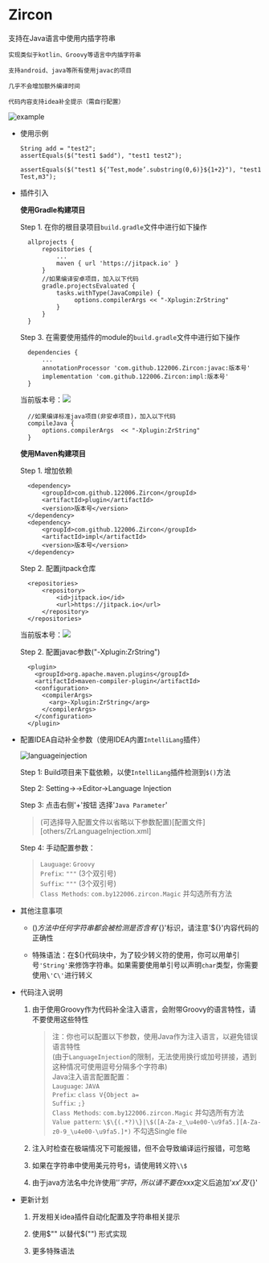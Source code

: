 # Zircon 

支持在Java语言中使用内插字符串

    实现类似于kotlin、Groovy等语言中内插字符串
    
    支持android、java等所有使用javac的项目
    
    几乎不会增加额外编译时间
    
    代码内容支持idea补全提示（需自行配置）
    
    
 ![example](https://ae01.alicdn.com/kf/U99d3e32cf6824b1d8e5bedf2248b94f5x.jpg)
 

* 使用示例
         
      String add = "test2";
      assertEquals($("test1 $add"), "test1 test2");
      
      assertEquals($("test1 ${‘Test,mode’.substring(0,6)}${1+2}"), "test1 Test,m3");
          
* 插件引入

    **使用Gradle构建项目**

    Step 1. 在你的根目录项目`build.gradle`文件中进行如下操作

	    allprojects {
		    repositories {
		    	...
		    	maven { url 'https://jitpack.io' }
		    }
		    //如果编译安卓项目，加入以下代码
		    gradle.projectsEvaluated {
                tasks.withType(JavaCompile) {
                     options.compilerArgs << "-Xplugin:ZrString"
                }
            }
	    }

    Step 3. 在需要使用插件的module的`build.gradle`文件中进行如下操作

	    dependencies {
	        ...
	        annotationProcessor 'com.github.122006.Zircon:javac:版本号'
            implementation 'com.github.122006.Zircon:impl:版本号'
	    }

    当前版本号：[![](https://jitpack.io/v/122006/Zircon.svg)](https://jitpack.io/#122006/Zircon)
	    
	    //如果编译标准java项目(非安卓项目)，加入以下代码
	    compileJava {
            options.compilerArgs  << "-Xplugin:ZrString"
        }
        
    **使用Maven构建项目**
    
    Step 1. 增加依赖

	    <dependency>
            <groupId>com.github.122006.Zircon</groupId>
            <artifactId>plugin</artifactId>
            <version>版本号</version>
        </dependency>
        <dependency>
            <groupId>com.github.122006.Zircon</groupId>
            <artifactId>impl</artifactId>
            <version>版本号</version>
        </dependency>
        
    Step 2. 配置jitpack仓库

	    <repositories>
        	<repository>
        	    <id>jitpack.io</id>
        	    <url>https://jitpack.io</url>
        	</repository>
        </repositories>
    当前版本号：[![](https://jitpack.io/v/122006/Zircon.svg)](https://jitpack.io/#122006/Zircon)
	    
    Step 2. 配置javac参数("-Xplugin:ZrString")
    
    
        <plugin>
          <groupId>org.apache.maven.plugins</groupId>
          <artifactId>maven-compiler-plugin</artifactId>
          <configuration>
            <compilerArgs>
              <arg>-Xplugin:ZrString</arg>
            </compilerArgs>
          </configuration>
        </plugin>
        
* 配置IDEA自动补全参数（使用IDEA内置`IntelliLang`插件）

   ![languageinjection](https://ae01.alicdn.com/kf/Uf7d3c8dc65854b09a5023e948e406943c.jpg)
           
   Step 1: Build项目来下载依赖，以使`IntelliLang`插件检测到`$()`方法
   
   Step 2: Setting->->Editor->Language Injection
        
   Step 3: 点击右侧'+'按钮 选择'`Java Parameter`'
   
   >(可选择导入配置文件以省略以下参数配置)[配置文件][others/ZrLanguageInjection.xml]
   
   Step 4: 手动配置参数：
   > `Lauguage`: `Groovy`<br>
   > `Prefix`: `"""`    (3个双引号)<br>
   > `Suffix`: `"""`    (3个双引号)<br>
   > `Class Methods`: `com.by122006.zircon.Magic` 并勾选所有方法

* 其他注意事项

   * $()方法中任何字符串都会被检测是否含有'${}'标识，请注意'${}'内容代码的正确性
   
   * 特殊语法：在${}代码块中，为了较少转义符的使用，你可以用单引号`'String'`来修饰字符串。如果需要使用单引号以声明`char`类型，你需要使用`\'C\'`进行转义
   
* 代码注入说明
        
   1. 由于使用Groovy作为代码补全注入语言，会附带Groovy的语言特性，请不要使用这些特性
            
        > 注：你也可以配置以下参数，使用Java作为注入语言，以避免错误语言特性<br>
        >(由于`LanguageInjection`的限制，无法使用换行或加号拼接，遇到这种情况可使用逗号分隔多个字符串)<br>
        > Java注入语言配置配置：<br>
        > 	`Lauguage`: `JAVA`<br>
        > 	`Prefix`: `class V{Object a=`<br>
        > 	`Suffix`: `;}`<br>
        > 	`Class Methods`: `com.by122006.zircon.Magic` 并勾选所有方法<br>
        >	`Value pattern`: `\$\{(.*?)\}|\$([A-Za-z_\u4e00-\u9fa5.][A-Za-z0-9_\u4e00-\u9fa5.]*)`  不勾选Single file<br>
   
   2. 注入时检查在极端情况下可能报错，但不会导致编译运行报错，可忽略
   
   3. 如果在字符串中使用美元符号`$`，请使用转义符`\\$`
   
   3. 由于java方法名中允许使用'$'字符，所以请不要在$xxx定义后追加'$xx'及'${}'
   
* 更新计划

    1. 开发相关idea插件自动化配置及字符串相关提示
    
    2. 使用$"" 以替代$("") 形式实现
    
    3. 更多特殊语法
        
        
